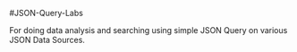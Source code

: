 #JSON-Query-Labs

For doing data analysis and searching using simple JSON Query on various JSON Data Sources.